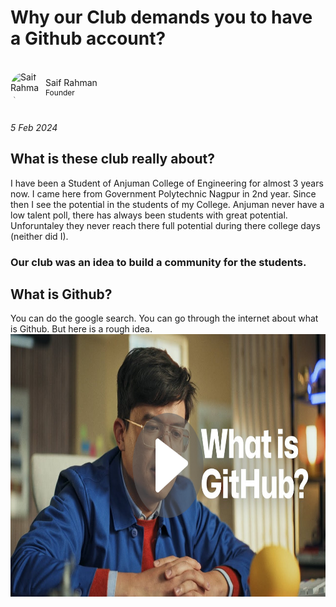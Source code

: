 # Why our Club demands you to have a Github account?
<style>
    .author {
      display: flex;
      align-items: center; /* Align items vertically */
      gap: 6px;
       /* Add some spacing between items */
    }
    .author img {
      border-radius: 50%;
      width: 50px;
      height: 50px;
    }
    .second-author{
      display: grid;
      
    }
    .property{
      font-size: 12px;
    }
  </style>
  <br>
<div class="author">
    <img src="https://avatars.githubusercontent.com/u/64410006?v=4" alt="Saif Rahman">
<div class="second-author">
    <span>Saif Rahman</span>
    <span class="property">Founder</span></div>
  </div><br>

*5 Feb 2024*

## What is these club really about?

I have been a Student of Anjuman College of Engineering for almost 3 years now. I came here from Government Polytechnic Nagpur in 2nd year. Since then I see the potential in the students of my College.
Anjuman never have a low talent poll, there has always been students with great potential. Unforuntaley they never reach there full potential during there college days (neither did I).

### Our club was an idea to build a community for the students.


## What is Github?

You can do the google search. You can go through the internet about what is Github. But here is a rough idea.  
  <a href="https://youtu.be/pBy1zgt0XPc?si=eVsl-oEyz1NpmE5s" target="_blank">
    <img src="./Untitled design(1).png" alt="Watch the video" width="640" height="420">
  </a>
